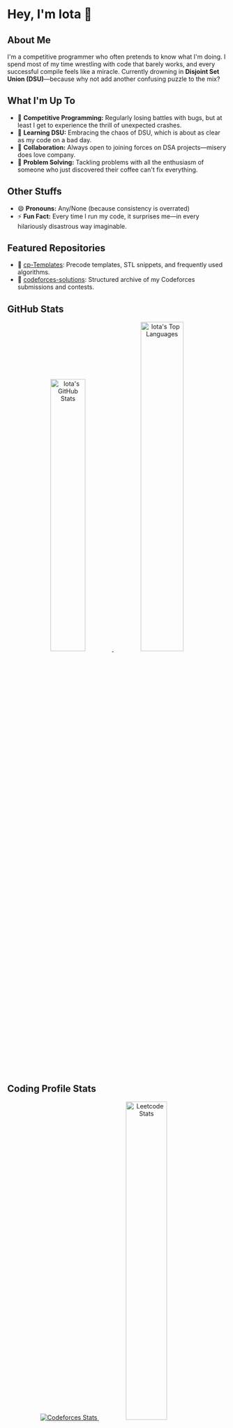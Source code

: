 # Hey, I'm Iota 👋

## About Me
I'm a competitive programmer who often pretends to know what I'm doing. I spend most of my time wrestling with code that barely works, and every successful compile feels like a miracle. Currently drowning in **Disjoint Set Union (DSU)**—because why not add another confusing puzzle to the mix?

## What I'm Up To
- 🔭 **Competitive Programming:** Regularly losing battles with bugs, but at least I get to experience the thrill of unexpected crashes.
- 🌱 **Learning DSU:** Embracing the chaos of DSU, which is about as clear as my code on a bad day.
- 👯 **Collaboration:** Always open to joining forces on DSA projects—misery does love company.
- 🤔 **Problem Solving:** Tackling problems with all the enthusiasm of someone who just discovered their coffee can't fix everything.

## Other Stuffs
- 😄 **Pronouns:** Any/None (because consistency is overrated)
- ⚡ **Fun Fact:** Every time I run my code, it surprises me—in every hilariously disastrous way imaginable.

## Featured Repositories
- 🧰 [cp-Templates](https://github.com/1OT4/cp-Templates): Precode templates, STL snippets, and frequently used algorithms.
- 🎯 [codeforces-solutions](https://github.com/1OT4/codeforces-solutions): Structured archive of my Codeforces submissions and contests.

## GitHub Stats
<div align="center"> 
  <a href="https://github.com/1OT4">
  <img width="40%" src="https://github-readme-stats.vercel.app/api?username=1OT4&theme=vue-dark&show_icons=true&hide_border=true&count_private=true" alt="Iota's GitHub Stats" /> </a>
  <a href="https://github.com/1OT4">
  <img width="44%" src="https://github-readme-stats.vercel.app/api/top-langs/?username=1OT4&theme=vue-dark&show_icons=true&hide_border=true&layout=compact" alt="Iota's Top Languages" />
</a> </div>

## Coding Profile Stats
<div align="center">
  <a href="https://codeforces.com/profile/1ota"> <img src="https://codeforces-readme-stats.vercel.app/api/card?username=1ota&theme=dark" alt="Codeforces Stats"> </a>
  <a href="https://leetcode.com/u/1ota/"> <img width="43.25%" src="https://leetcard.jacoblin.cool/1ota?theme=dark&font=Cairo&ext=activity" alt="Leetcode Stats"> </a>
</div>

## Technologies & Tools
<p align="center">
  <img alt="Python" src="https://img.shields.io/badge/Python-3f7cad.svg?logo=python&logoColor=white"> 
  <img alt="C" src="https://img.shields.io/badge/C-0F599C?logo=C&logoColor=white"> 
  <img alt="C++" src="https://img.shields.io/badge/C%2B%2B-00599C?logo=c%2B%2B&logoColor=white"> 
  <img alt="HTML" src="https://img.shields.io/badge/HTML-E34F26.svg?logo=html5&logoColor=white"> 
  <img alt="LaTeX" src="https://img.shields.io/badge/LaTeX-008080.svg?logo=LaTeX&logoColor=white"> 
  <img alt="Markdown" src="https://img.shields.io/badge/Markdown-20232A.svg?logo=markdown&logoColor=white"> 
  <img alt="Visual Studio Code" src="https://img.shields.io/badge/Visual%20Studio%20Code-167acd.svg?logo=visual-studio-code&logoColor=white"> 
  <img alt="Bash" src="https://img.shields.io/badge/Bash-20232A.svg?logo=gnu-bash&logoColor=white"> 
  <img alt="Linux" src="https://img.shields.io/badge/Linux-f6db47?logo=linux&logoColor=black"> 
</p>

## Let's Connect!
Thanks for stopping by my corner of GitHub. If you’ve got a cool project, an interesting problem, or just want to share coding horror stories — reach out!

- 📫 [GitHub](https://github.com/1OT4)  
- 💬 Discord: `_1ota`  
